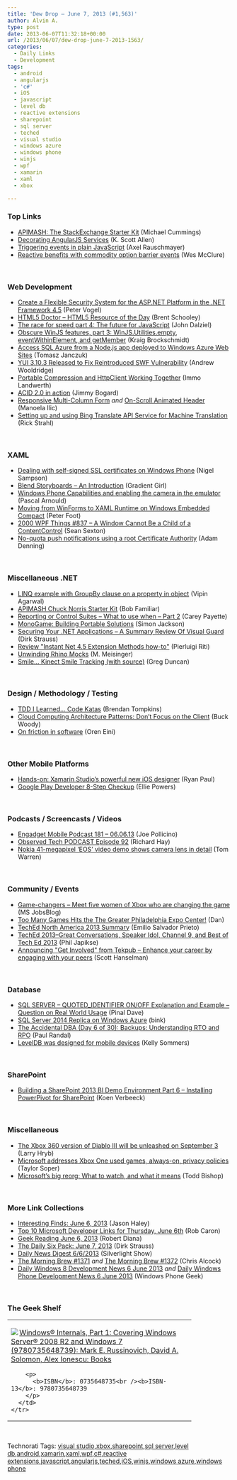 ```yaml
---
title: 'Dew Drop – June 7, 2013 (#1,563)'
author: Alvin A.
type: post
date: 2013-06-07T11:32:18+00:00
url: /2013/06/07/dew-drop-june-7-2013-1563/
categories:
  - Daily Links
  - Development
tags:
  - android
  - angularjs
  - 'c#'
  - iOS
  - javascript
  - level db
  - reactive extensions
  - sharepoint
  - sql server
  - teched
  - visual studio
  - windows azure
  - windows phone
  - winjs
  - wpf
  - xamarin
  - xaml
  - xbox

---
```

### <a name="top"></a>Top Links

  * <a href="http://feedproxy.google.com/~r/geekswithblogs/~3/WXCAJcygLJI/apimash-the-stackexchange-starter-kit.aspx" target="_blank">APIMASH: The StackExchange Starter Kit</a> (Michael Cummings)
  * <a href="http://odetocode.com/blogs/scott/archive/2013/06/06/decorating-angularjs-services.aspx" target="_blank">Decorating AngularJS Services</a> (K. Scott Allen)
  * <a href="http://feedproxy.google.com/~r/2ality/~3/8eirnLo9Z84/triggering-events.html" target="_blank">Triggering events in plain JavaScript</a> (Axel Rauschmayer)
  * <a href="http://devblog.wesmcclure.com/posts/reactive-benefits-with-commodity-option-barrier-events" target="_blank">Reactive benefits with commodity option barrier events</a> (Wes McClure)

&#160;

### <a name="web"></a>Web Development

  * <a href="http://visualstudiomagazine.com/articles/2013/06/01/create-a-flexible-security-system.aspx" target="_blank">Create a Flexible Security System for the ASP.NET Platform in the .NET Framework 4.5</a> (Peter Vogel)
  * <a href="http://www.infragistics.com/community/blogs/brent_schooley/archive/2013/06/06/html5-doctor-html5-resource-of-the-day.aspx" target="_blank">HTML5 Doctor &#8211; HTML5 Resource of the Day</a> (Brent Schooley)
  * <a href="http://feedproxy.google.com/~r/Creativejs/~3/HbB-h_stgjs/" target="_blank">The race for speed part 4: The future for JavaScript</a> (John Dalziel)
  * <a href="http://kraigbrockschmidt.com/blog/?p=879" target="_blank">Obscure WinJS features, part 3: WinJS.Utilities.empty, eventWithinElement, and getMember</a> (Kraig Brockschmidt)
  * <a href="http://tomasz.janczuk.org/2013/06/access-sql-azure-from-nodejs-app.html" target="_blank">Access SQL Azure from a Node.js app deployed to Windows Azure Web Sites</a> (Tomasz Janczuk)
  * <a href="http://feeds.yuiblog.com/~r/YahooUserInterfaceBlog/~3/gE84dYo6Les/" target="_blank">YUI 3.10.3 Released to Fix Reintroduced SWF Vulnerability</a> (Andrew Wooldridge)
  * <a href="http://blogs.msdn.com/b/dotnet/archive/2013/06/06/portable-compression-and-httpclient-working-together.aspx" target="_blank">Portable Compression and HttpClient Working Together</a> (Immo Landwerth)
  * <a href="http://feedproxy.google.com/~r/LosTechies/~3/g5-Lj2_8YIw/" target="_blank">ACID 2.0 in action</a> (Jimmy Bogard)
  * <a href="http://feedproxy.google.com/~r/tympanus/~3/4qhoGpFAvTA/" target="_blank">Responsive Multi-Column Form</a> _and_ <a href="http://feedproxy.google.com/~r/tympanus/~3/a_qm4liUU2U/" target="_blank">On-Scroll Animated Header</a> (Manoela Ilic)
  * <a href="http://feedproxy.google.com/~r/RickStrahl/~3/CdZZCEfxCLE/Setting-up-and-using-Bing-Translate-API-Service-for-Machine-Translation" target="_blank">Setting up and using Bing Translate API Service for Machine Translation</a> (Rick Strahl)

&#160;

### <a name="silverlight"></a>XAML

  * <a href="http://compiledexperience.com/blog/posts/ssl-windows-phone" target="_blank">Dealing with self-signed SSL certificates on Windows Phone</a> (Nigel Sampson)
  * <a href="http://www.infragistics.com/community/blogs/gradientgirl/archive/2013/06/06/a-quick-intro-to-blend-storyboards.aspx" target="_blank">Blend Storyboards &#8211; An Introduction</a> (Gradient Girl)
  * <a href="http://blogs.endjin.com/2013/06/windows-phone-capabilities-and-enabling-the-camera-in-the-emulator/" target="_blank">Windows Phone Capabilities and enabling the camera in the emulator</a> (Pascal Arnould)
  * <a href="http://feedproxy.google.com/~r/PeterFoot/~3/7lAoRannJWs/moving-from-winforms-to-xaml-runtime-on-windows-embedded-compact.aspx" target="_blank">Moving from WinForms to XAML Runtime on Windows Embedded Compact</a> (Peter Foot)
  * <a href="http://wpf.2000things.com/2013/06/07/837-a-window-cannot-be-a-child-of-a-contentcontrol/" target="_blank">2000 WPF Things #837 – A Window Cannot Be a Child of a ContentControl</a> (Sean Sexton)
  * <a href="http://blogs.windows.com/windows_phone/b/wpdev/archive/2013/06/06/no-quota-push-notifications-using-a-root-certificate-authority.aspx" target="_blank">No-quota push notifications using a root Certificate Authority</a> (Adam Denning)

&#160;

### <a name="dotnet"></a>Miscellaneous .NET

  * <a href="http://feedproxy.google.com/~r/geekswithblogs/~3/J17YRNeQfl8/linq-example-with-groupby-clause-on-a-property-in-object.aspx" target="_blank">LINQ example with GroupBy clause on a property in object</a> (Vipin Agarwal)
  * <a href="http://theundocumentedapi.com/index.php/apimash-chuck-norris-starter-kit/" target="_blank">APIMASH Chuck Norris Starter Kit</a> (Bob Familiar)
  * <a href="http://feedproxy.google.com/~r/Telerik/~3/iDrJSD46njM/reporting-or-control-suites-what-to-use-when-part-2" target="_blank">Reporting or Control Suites – What to use when – Part 2</a> (Carey Payette)
  * <a href="http://feeds.dzone.com/~r/zones/dotnet/~3/DdGGLiJkauQ/monogame-building-portable" target="_blank">MonoGame: Building Portable Solutions</a> (Simon Jackson)
  * <a href="http://feeds.feedblitz.com/~/41995959/0/dirkstrauss~Securing-Your-NET-Applications-%e2%80%93-A-Summary-Review-Of-Visual-Guard" target="_blank">Securing Your .NET Applications – A Summary Review Of Visual Guard</a> (Dirk Strauss)
  * <a href="http://feeds.dzone.com/~r/zones/books/~3/Yf3ss6H4OAs/review-instant-net-45" target="_blank">Review "Instant Net 4.5 Extension Methods how-to"</a> (Pierluigi Riti)
  * <a href="http://meisinger2.wordpress.com/2013/06/06/unwinding-rhino-mocks/" target="_blank">Unwinding Rhino Mocks</a> (M. Meisinger)
  * <a href="http://channel9.msdn.com/coding4fun/kinect/Smile-Kinect-Smile-Tracking-with-source" target="_blank">Smile&#8230; Kinect Smile Tracking (with source)</a> (Greg Duncan)

&#160;

### <a name="design"></a>Design / Methodology / Testing

  * <a href="http://feedproxy.google.com/~r/CodeBetter/~3/m6J2hJh8pqg/" target="_blank">TDD I Learned… Code Katas</a> (Brendan Tompkins)
  * <a href="http://blogs.msdn.com/b/buckwoody/archive/2013/06/06/cloud-computing-architecture-patterns-don-t-focus-on-the-client.aspx" target="_blank">Cloud Computing Architecture Patterns: Don’t Focus on the Client</a> (Buck Woody)
  * <a href="http://feedproxy.google.com/~r/AyendeRahien/~3/JkhUTetVxP0/on-friction-in-software" target="_blank">On friction in software</a> (Oren Eini)

&#160;

### <a name="mobile"></a>Other Mobile Platforms

  * <a href="http://blog.xamarin.com/hands-on-xamarin-studio%e2%80%99s-powerful-new-ios-designer/" target="_blank">Hands-on: Xamarin Studio’s powerful new iOS designer</a> (Ryan Paul)
  * <a href="http://feedproxy.google.com/~r/blogspot/hsDu/~3/jhn2IUQtHyU/google-play-developer-8-step-checkup.html" target="_blank">Google Play Developer 8-Step Checkup</a> (Ellie Powers)

&#160;

### <a name="podcasts"></a>Podcasts / Screencasts / Videos

  * <a href="http://www.engadget.com/2013/06/06/engadget-mobile-podcast-181-06-06-13/?utm_medium=feed&utm_source=Feed_Classic&utm_campaign=Engadget" target="_blank">Engadget Mobile Podcast 181 &#8211; 06.06.13</a> (Joe Pollicino)
  * <a href="http://www.windowsobserver.com/2013/06/06/observed-tech-podcast-episode-92/" target="_blank">Observed Tech PODCAST Episode 92</a> (Richard Hay)
  * <a href="http://www.theverge.com/2013/6/7/4405430/nokia-41-megapixel-eos-video-demo-rumor" target="_blank">Nokia 41-megapixel &#8216;EOS&#8217; video demo shows camera lens in detail</a> (Tom Warren)

&#160;

### <a name="events"></a>Community / Events

  * <a href="http://feeds.microsoftjobsblog.com/~r/MicrosoftJobsBlog/~3/ML9Yb-JykgI/game-changers---meet-five-women-of-xbox-who-are-changing-the-game" target="_blank">Game-changers &#8211; Meet five women of Xbox who are changing the game</a> (MS JobsBlog)
  * <a href="http://www.geekadelphia.com/2013/06/06/too-many-games-hits-the-the-greater-philadelphia-expo-center/" target="_blank">Too Many Games Hits the The Greater Philadelphia Expo Center!</a> (Dan)
  * <a href="http://blogs.windows.com/windows_phone/b/wpdev/archive/2013/06/06/teched-north-america-2013-summary.aspx" target="_blank">TechEd North America 2013 Summary</a> (Emilio Salvador Prieto)
  * <a href="http://feedproxy.google.com/~r/Telerik/~3/9K-d3mIjA7k/teched-2013-great-conversations-speaker-idol-channel-9-and-best-of-tech-ed-2013" target="_blank">TechEd 2013–Great Conversations, Speaker Idol, Channel 9, and Best of Tech Ed 2013</a> (Phil Japikse)
  * <a href="http://174.129.147.224/~/42029265/0/scotthanselman~Announcing-Get-Involved-from-Tekpub-Enhance-your-career-by-engaging-with-your-peers.aspx" target="_blank">Announcing "Get Involved" from Tekpub &#8211; Enhance your career by engaging with your peers</a> (Scott Hanselman)

&#160;

### <a name="sql"></a>Database

  * <a href="http://blog.sqlauthority.com/2013/06/07/sql-server-quoted_identifier-onoff-explanation-and-example-question-on-real-world-usage/" target="_blank">SQL SERVER – QUOTED_IDENTIFIER ON/OFF Explanation and Example – Question on Real World Usage</a> (Pinal Dave)
  * <a href="http://feedproxy.google.com/~r/binkdotnu/~3/_Mj6wsftHlo/sql-server-2014-replica-on-windows-azure" target="_blank">SQL Server 2014 Replica on Windows Azure</a> (bink)
  * <a href="http://feedproxy.google.com/~r/PaulSRandal/~3/J_MOQOLxsUk/" target="_blank">The Accidental DBA (Day 6 of 30): Backups: Understanding RTO and RPO</a> (Paul Randal)
  * <a href="http://feedproxy.google.com/~r/kellabyte/~3/eV4CPn35Aoo/" target="_blank">LevelDB was designed for mobile devices</a> (Kelly Sommers)

&#160;

### <a name="sp"></a>SharePoint

  * <a href="http://blogs.lessthandot.com/index.php/DataMgmt/business-intelligence-1/sharepoint-2013-bi-part-6" target="_blank">Building a SharePoint 2013 BI Demo Environment Part 6 – Installing PowerPivot for SharePoint</a> (Koen Verbeeck)

&#160;

### <a name="misc"></a>Miscellaneous

  * <a href="http://feedproxy.google.com/~r/MajorNelson/~3/soBeFLMF9Do/" target="_blank">The Xbox 360 version of Diablo III will be unleashed on September 3</a> (Larry Hryb)
  * <a href="http://feedproxy.google.com/~r/geekwire/~3/araQ9NNfkcc/" target="_blank">Microsoft addresses Xbox One used games, always-on, privacy policies</a> (Taylor Soper)
  * <a href="http://feedproxy.google.com/~r/geekwire/~3/arzD1GCxU3c/" target="_blank">Microsoft’s big reorg: What to watch, and what it means</a> (Todd Bishop)

&#160;

### <a name="links"></a>More Link Collections

  * <a href="http://jasonhaley.com/blog/post/2013/06/06/Interesting-Finds-June-6-2013.aspx" target="_blank">Interesting Finds: June 6, 2013</a> (Jason Haley)
  * <a href="http://blogs.msdn.com/b/robcaron/archive/2013/06/06/top-10-microsoft-developer-links-for-thursday-june-6th.aspx" target="_blank">Top 10 Microsoft Developer Links for Thursday, June 6th</a> (Rob Caron)
  * <a href="http://feeds.regulargeek.com/~r/RegularGeek/~3/4C-STdLn45k/" target="_blank">Geek Reading June 6, 2013</a> (Robert Diana)
  * <a href="http://feeds.feedblitz.com/~/42040122/0/dirkstrauss~The-Daily-Six-Pack-June" target="_blank">The Daily Six Pack: June 7, 2013</a> (Dirk Strauss)
  * <a href="http://feedproxy.google.com/~r/silverlightshow/~3/9mWrqKlG_Yg/Daily-News-Digest-6-6-2013.aspx" target="_blank">Daily News Digest 6/6/2013</a> (Silverlight Show)
  * <a href="http://feedproxy.google.com/~r/ReflectivePerspective/~3/EsdzTgRHc2o/" target="_blank">The Morning Brew #1371</a> _and_ <a href="http://feedproxy.google.com/~r/ReflectivePerspective/~3/3-t3-jxuySQ/" target="_blank">The Morning Brew #1372</a> (Chris Alcock)
  * <a href="http://feedproxy.google.com/~r/Windowsphonegeek/~3/Zg24iCeuH9E/daily-windows-8-development-news-6-june-2013" target="_blank">Daily Windows 8 Development News 6 June 2013</a> _and_ <a href="http://feedproxy.google.com/~r/Windowsphonegeek/~3/_0i2x2ONFxs/daily-windows-phone-development-news-6-june-2013" target="_blank">Daily Windows Phone Development News 6 June 2013</a> (Windows Phone Geek)

&#160;

### <a name="shelf"></a>The Geek Shelf

<div id="scid:7dc1bd33-94bd-46fd-a20b-0131235bcd47:464c1d6b-e1c6-4586-9295-f7b39609f685" class="wlWriterEditableSmartContent" style="float: none; padding-bottom: 0px; padding-top: 0px; padding-left: 0px; margin: 0px; display: inline; padding-right: 0px">
  <table cellspacing="0" cellpadding="2" width="400" border="0" unselectable="on">
    <tr>
      <td valign="top" width="400">
        <p>
          <a title="Windows&reg; Internals, Part 1: Covering Windows Server&reg; 2008 R2 and Windows 7 (9780735648739): Mark E. Russinovich, David A. Solomon, Alex Ionescu: Books" href="http://www.amazon.com/exec/obidos/ASIN/0735648735/alvinashcraft-20"><img data-recalc-dims="1" decoding="async" src="https://i0.wp.com/images.amazon.com/images/P/0735648735.01.MZZZZZZZ.jpg?w=660" border="0" align="left" style="float:left" />Windows&reg; Internals, Part 1: Covering Windows Server&reg; 2008 R2 and Windows 7 (9780735648739): Mark E. Russinovich, David A. Solomon, Alex Ionescu: Books</a>
        </p>
        
        <p>
          <b>ISBN</b>: 0735648735<br /><b>ISBN-13</b>: 9780735648739
        </p>
      </td>
    </tr>
  </table>
</div>

&#160;

<div id="scid:0767317B-992E-4b12-91E0-4F059A8CECA8:9de61471-aeda-48f3-a4c6-1234b95cc1c8" class="wlWriterEditableSmartContent" style="float: none; padding-bottom: 0px; padding-top: 0px; padding-left: 0px; margin: 0px; display: inline; padding-right: 0px">
  Technorati Tags: <a href="http://technorati.com/tags/visual+studio" rel="tag">visual studio</a>,<a href="http://technorati.com/tags/xbox" rel="tag">xbox</a>,<a href="http://technorati.com/tags/sharepoint" rel="tag">sharepoint</a>,<a href="http://technorati.com/tags/sql+server" rel="tag">sql server</a>,<a href="http://technorati.com/tags/level+db" rel="tag">level db</a>,<a href="http://technorati.com/tags/android" rel="tag">android</a>,<a href="http://technorati.com/tags/xamarin" rel="tag">xamarin</a>,<a href="http://technorati.com/tags/xaml" rel="tag">xaml</a>,<a href="http://technorati.com/tags/wpf" rel="tag">wpf</a>,<a href="http://technorati.com/tags/c%23" rel="tag">c#</a>,<a href="http://technorati.com/tags/reactive+extensions" rel="tag">reactive extensions</a>,<a href="http://technorati.com/tags/javascript" rel="tag">javascript</a>,<a href="http://technorati.com/tags/angularjs" rel="tag">angularjs</a>,<a href="http://technorati.com/tags/teched" rel="tag">teched</a>,<a href="http://technorati.com/tags/iOS" rel="tag">iOS</a>,<a href="http://technorati.com/tags/winjs" rel="tag">winjs</a>,<a href="http://technorati.com/tags/windows+azure" rel="tag">windows azure</a>,<a href="http://technorati.com/tags/windows+phone" rel="tag">windows phone</a>
</div>